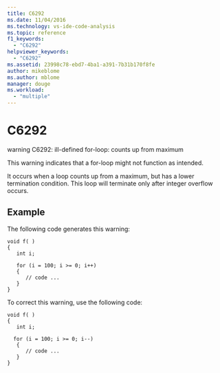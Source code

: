 ```yaml
---
title: C6292
ms.date: 11/04/2016
ms.technology: vs-ide-code-analysis
ms.topic: reference
f1_keywords:
  - "C6292"
helpviewer_keywords:
  - "C6292"
ms.assetid: 23998c78-ebd7-4ba1-a391-7b31b170f8fe
author: mikeblome
ms.author: mblome
manager: douge
ms.workload:
  - "multiple"
---
```

# C6292
warning C6292: ill-defined for-loop: counts up from maximum

 This warning indicates that a for-loop might not function as intended.

 It occurs when a loop counts up from a maximum, but has a lower termination condition. This loop will terminate only after integer overflow occurs.

## Example
 The following code generates this warning:

```
void f( )
{
   int i;

   for (i = 100; i >= 0; i++)
   {
      // code ...
   }
}
```

 To correct this warning, use the following code:

```
void f( )
{
   int i;

  for (i = 100; i >= 0; i--)
   {
      // code ...
   }
}
```
